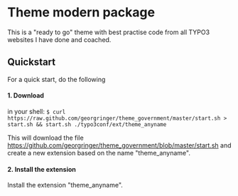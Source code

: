 # Theme modern package

This is a "ready to go" theme with best practise code from all TYPO3 websites I have done and coached.

## Quickstart
For a quick start, do the following

#### 1. Download
in your shell:
`$ curl https://raw.github.com/georgringer/theme_government/master/start.sh > start.sh && start.sh ./typo3conf/ext/theme_anyname`

This will download the file https://github.com/georgringer/theme_government/blob/master/start.sh and create a new extension based on the name "theme_anyname".


#### 2. Install the extension
Install the extension "theme_anyname".